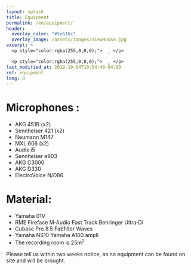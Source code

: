 ```yaml
---
layout: splash
title: Equipment
permalink: /en/equipment/
header:
  overlay_color: "#5e616c"
  overlay_image: /assets/images/ViewHouse.jpg
excerpt: >
  <p style="color:rgba(255,0,0,0);">  _ </p>

  <p style="color:rgba(255,0,0,0);">  _ </p>
last_modified_at: 2019-10-04T10:54:48-04:00
ref: equipment
lang: 0
---
```



# Microphones :
- AKG 451B (x2)
- Sennheiser 421 (x2)
- Neumann M147
- MXL 606 (x2)
- Audix i5
- Sennheiser e903
- AKG C3000
- AKG D330
- ElectroVoice N/D86

# Material:
- Yamaha 01V
- RME Fireface M‐Audio Fast Track Behringer Ultra‐DI
- Cubase Pro 8.5 Fabfilter Waves
- Yamaha NS10 Yamaha A100 ampli
- The recording room is 25m<sup>2</sup> 

Please tell us within two weeks notice, as no equipment can be found on site and will be brought.
